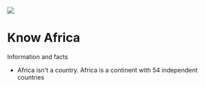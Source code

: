[![](https://img.shields.io/badge/Reviewed_by-Hound-blueviolet.svg)](https://houndci.com)

# Know Africa

Information and facts 
- Africa isn't a country. Africa is a continent with 54 independent countries
